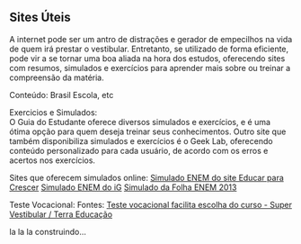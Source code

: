 Sites Úteis
------------

A internet pode ser um antro de distrações e gerador de empecilhos na vida de quem irá prestar o vestibular. Entretanto, se utilizado de forma eficiente, pode vir a se tornar uma boa aliada na hora dos estudos, oferecendo sites com resumos, simulados e exercícios para aprender mais sobre ou treinar a compreensão da matéria.

Conteúdo: Brasil Escola, etc

Exercicios e Simulados:  
O Guia do Estudante oferece diversos simulados e exercícios, e é uma ótima opção para quem deseja treinar seus conhecimentos. Outro site que também disponibiliza simulados e exercícios é o Geek Lab, oferecendo conteúdo personalizado para cada usuário, de acordo com os erros e acertos nos exercícios.

Sites que oferecem simulados online:
[Simulado ENEM do site Educar para Crescer](http://educarparacrescer.abril.com.br/blog/boletim-lista/index.shtml?185512)
[Simulado ENEM do iG](http://ultimosegundo.ig.com.br/educacao/simulado-enem/)
[Simulado da Folha ENEM 2013](http://www.adaptativa.com.br/simuladofolha-enem2013)

Teste Vocacional:
Fontes: [Teste vocacional facilita escolha do curso - Super Vestibular / Terra Educação](http://vestibular.mundoeducacao.com/dicas/teste-vocacional-facilita-escolha-curso.htm)

la la la construindo...
